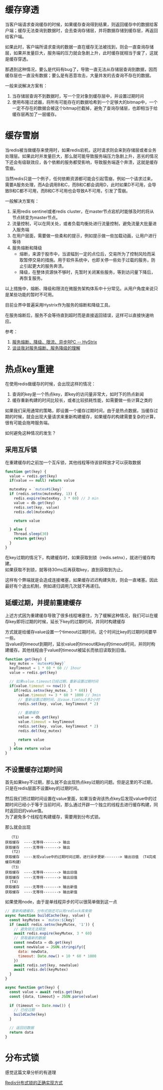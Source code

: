 # 缓存穿透
当客户端请求查询缓存的时候，如果缓存查询得到结果，则返回缓存中的数据给客户端；缓存无法查询到数据时，会去查询存储层，并将数据存储到缓存层，再返回给客户端。

如果此时，客户端所请求查询的数据一直在缓存无法被找到，则会一直查询存储层，如果并发量巨大，服务端的压力就会急剧上升，此时缓存就相当于废了，这就是缓存穿透。

那遇到这种情况，要么是代码有bug了，导致一直无法从存储层查询到数据，因而缓存层也一直没有数据；要么是有恶意攻击，大量并发的去查询不存在的数据。

一般来说解决方案有：
1. 当存储层查询不到数据时，写一个空对象到缓存层中，并设置过期时间
2. 使用布隆过滤器，将所有可能存在的数据哈希到一个足够大的bitmap中，一个一定不存在的数据会被这个bitmap拦截掉，避免了查询存储层，也即相当于给缓存层再加了一层缓存。

# 缓存雪崩
当redis被当做缓存来使用时，如果redis宕机，这时请求则会来到存储层或者业务处理层。如果此时并发量巨大，那么就可能导致服务端压力急剧上升，恶劣的情况下还会有级联效应，各个依赖的服务都受影响，导致服务端逐个奔溃，这就是缓存雪崩。

当然redis只是一个例子，任何依赖资源都可能会引起雪崩，例如一个请求过来，需要A服务处理，而A会调用B和C，而B和C都会调用D，此时如果D不可用，会导致B和C都不可用，而B和C不可用也会导致A不可用，引发了雪崩。

一般解决方案有：
1. 采用redis sentinel或者redis cluster，在master节点宕机时能够及时的将从节点转变为master节点。
2. 流量控制，可以在网关处，或者负载均衡处进行流量控制，避免流量大批量进入服务端
3. 在用户层面，需要做一些柔和的提示，例如提示做一些加载动画，让用户进行等待
4. 服务熔断和降级
    * 熔断，来源于股市中，当波幅到一定的点位后，交易所为了控制风险而采取暂停交易的措施。用于软件系统中，也即关停一些处于过载的服务，防止引起更大的服务奔溃。
    * 降级，在整体资源快不够时，先暂时关闭某些服务，等到访问量下降后，再恢复服务。

以上措施中，熔断、降级和限流在微服务架构体系中十分常见。从用户角度来说只是某些功能的暂时不可用。

目前业界中普遍采用Hystrix作为服务的熔断和降级工具。

在服务熔断后，服务不会等待直到超时而是直接返回错误，这样可以直接快速响应。

参考：
1. [服务熔断、降级、限流、异步RPC -- HyStrix](https://blog.csdn.net/chunlongyu/article/details/53259014)
2. [谈谈我对服务熔断、服务降级的理解](https://blog.csdn.net/guwei9111986/article/details/51649240)

# 热点key重建
在使用redis做缓存的时候，会出现这样的情况：  
1. 查询的key是一个热点key，即key的访问量非常大，如时下的热点新闻
2. 缓存重新构建的时间比较长，或者比较损耗性能，如需要做一些计算之类的

如果我们采用通常的策略，即设置一个缓存过期时间，由于是热点数据，当缓存过期的时候，就会出现大量请求来重新构建缓存，如果缓存的构建需要复杂的计算，很有可能会拖垮服务端。

如何避免这种情况的发生？

## 采用互斥锁
在重建缓存的之前加一个互斥锁，其他线程等待该锁释放才可以获取数据
```javascript
function get(key) {
  value = redis.get(key)
  if(value == null) return value

  mutexKey = `mutex#${key}`
  if (redis.setnx(mutexKey, 1)) {
    redis.expire(mutexKey, 3 * 60) // 3 min
    value = db.get(key)
    redis.set(key, value)
    redis.del(mutexKey)

    return value

  } else {
    Thread.sleep(30)
    return get(key)
  }
}
```
在key过期的情况下，构建缓存时，如果获取到锁（redis.setnx），就进行缓存构建。  
如果获取不到锁，就等待30ms后再获取key，直到获取到为止。

这样有个弊端就是会造成连接堵塞，如果缓存迟迟构建失败，则会一直堵塞。因此最好有个退出机制，例如递归调用几次就不再递归。

## 延缓过期，并提前重建缓存
上述方式因为重建缓存导致了很多线程堵塞住，为了缓解这种情况，我们可以在缓存key即将过期的时候，延长下key的过期时间，并同时构建缓存

方式就是给缓存value设置一个timeout过期时间，这个时间比key的过期时间要早一些。  
当value的timeout到期时，延长value的timeout和key的timeout时间，并同时构建缓存。其他线程由于value的timeout被延长而依旧读取到旧值。
```javascript
function get(key) {
  key_mutex = `mutex#${key}`
  keyTimeout = 1 * 60 * 60 // 1hour
  value = redis.get(key)

  // 如果value.timeout已经过期，重新设置过期时间
  if(value.timeout <= now()) {
    if(redis.setnx(key_mutex, 3 * 60)) {
      value.timeout += 3 * 60 * 1000 // 3min
      // 重新设置过期时间，比vaue.timtout多2小时
      redis.set(key, value, keyTimeout * 2)

      // 重建缓存
      value = db.get(key)
      value.timeout = keyTimeout
      redis.set(key, value, keyTimeout * 2)
      redis.del(key_mutex)

      return value
    }
  } else return value
}
```


## 不设置缓存过期时间
首先如果key不过期，那么就不会出现热点key过期的问题。但是这里的不过期，只是在redis层面不设置key的过期时间。

然后我们把过期时间设置在value里面，如果当查询该热点key后发现value中的过期时间已经小于等于当前时间，那么通过开辟一个独立的线程去进行缓存构建，同时返回旧的value值。  
为了避免多个线程在构建缓存，需要用到分布式锁。

那么就会出现
```
  （T1）
获取缓存  ----无等待-------> 输出
获取缓存  ----无等待-------> 输出
   (T2)
获取缓存  ----发现value中的过期时间过期，进行异步更新-------> 输出旧值 （T4完成缓存构建）
  （T3）
获取缓存  ----无等待-------> 输出旧值
获取缓存  ----无等待-------> 输出旧值
  (T4)
获取缓存  ----无等待-------> 输出新值
获取缓存  ----无等待-------> 输出新值
```

如果使用node，由于是单线程异步的可以很简单做到这一点
```javascript
// 重新构建缓存，分布式锁还可以用redlock库来做
async function buildCache(key, value) {
  const keyMutex = `mutex:${key}`
  if (await redis.setnx(keyMutex, '1')) {
    // 避免锁无法释放
    await redis.expire(keyMutex, 3 * 60)
    // 获取最新的数据
    const newData = db.get(key)
    const newValue = JSON.stringify({
      data: newData,
      timeout: Date.now() + 10 * 60 * 1000
    })
    await redis.set(key, newValue)
    await redis.del(keyMutex)
  }
}

async function get(key) {
  const value = await redis.get(key)
  const {data, timeout} = JSON.parse(value)
  
  if (timeout <= Date.now()) {
    // 已经过期
    buildCache(key)
  }

  // 返回旧数据
  return data
}
```

# 分布式锁
感觉这篇文章分析的有道理

[Redis分布式锁的正确实现方式](https://www.cnblogs.com/linjiqin/p/8003838.html)
